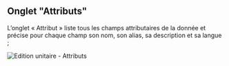 ## Onglet "Attributs"

L’onglet « Attribut » liste tous les champs attributaires de la donnée et précise pour chaque champ son nom, son alias, sa description et sa langue ;


![Edition unitaire - Attributs](/fr/images/inv_edit_one_attributes.png "L'édition unitaire - onglet Attributs")

